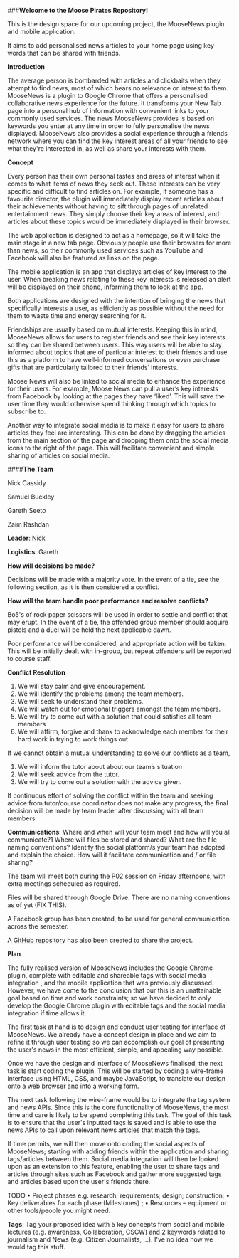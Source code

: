 
###**Welcome to the Moose Pirates Repository!**

This is the design space for our upcoming project, the MooseNews plugin and mobile application.

It aims to add personalised news articles to your home page using key words that can be shared with friends.

**Introduction**

The average person is bombarded with articles and clickbaits when they attempt to find news, most of which bears no relevance or interest to them. MooseNews is a plugin to Google Chrome that offers a personalised collaborative news experience for the future. It transforms your New Tab page into a personal hub of information with convenient links to your commonly used services. The news MooseNews provides is based on keywords you enter at any time in order to fully personalise the news displayed. MooseNews also provides a social experience through a friends network where you can find the key interest areas of all your friends to see what they're interested in, as well as share your interests with them.

**Concept**

Every person has their own personal tastes and areas of interest when it comes to what items of news they seek out. These interests can be very specific and difficult to find articles on. For example, if someone has a favourite director, the plugin will immediately display recent articles about their achievements without having to sift through pages of unrelated entertainment news. They simply choose their key areas of interest, and articles about these topics would be immediately displayed in their browser.

The web application is designed to act as a homepage, so it will take the main stage in a new tab page. Obviously people use their browsers for more than news, so their commonly used services such as YouTube and Facebook will also be featured as links on the page. 

The mobile application is an app that displays articles of key interest to the user. When breaking news relating to these key interests is released an alert will be displayed on their phone, informing them to look at the app. 

Both applications are designed with the intention of bringing the news that specifically interests a user, as efficiently as possible without the need for them to waste time and energy searching for it.

Friendships are usually based on mutual interests. Keeping this in mind, MooseNews allows for users to register friends and see their key interests so they can be shared between users. This way users will be able to stay informed about topics that are of particular interest to their friends and use this as a platform to have well-informed conversations or even purchase gifts that are particularly tailored to their friends’ interests.  

Moose News will also be linked to social media to enhance the experience for their users. For example, Moose News can pull a user’s key interests from Facebook by looking at the pages they have ‘liked’. This will save the user time they would otherwise spend thinking through which topics to subscribe to.

Another way to integrate social media is to make it easy for users to share articles they feel are interesting. This can be done by dragging the articles from the main section of the page and dropping them onto the social media icons to the right of the page. This will facilitate convenient and simple sharing of articles on social media.

####**The Team**

Nick Cassidy

Samuel Buckley

Gareth Seeto

Zaim Rashdan

**Leader**: Nick

**Logistics**: Gareth

**How will decisions be made?**

Decisions will be made with a majority vote. In the event of a tie, see the following section, as it is then considered a conflict.

**How will the team handle poor performance and resolve conflicts?**

Bo5's of rock paper scissors will be used in order to settle and conflict that may erupt. In the event of a tie, 
the offended group member should acquire pistols and a duel will be held the next applicable dawn.

Poor performance will be considered, and appropriate action will be taken. This will be initially dealt with in-group, but repeat offenders will be reported to course staff.

**Conflict Resolution**

 1. We will stay calm and give encouragement.
 2. We will identify the problems among the team members.
 3. We will seek to understand their problems.
 4. We will watch out for emotional triggers amongst the team members.
 5. We will try to come out with a solution that could satisfies all
    team members
 6. We will affirm, forgive and thank to acknowledge each member for
    their hard work in trying to work things out

If we cannot obtain a mutual understanding to solve our conflicts as a team, 

 1. We will inform the tutor about about our team’s situation
 2. We will seek advice from the tutor.
 3. We will try to come out a solution with the advice given.

If continuous effort of solving the conflict within the team and seeking advice from tutor/course coordinator does not make any progress, the final decision will be made by team leader after discussing with all team members.


**Communications**: Where and when will your team meet and how will you all communicate?1
Where will files be stored and shared? What are the file naming conventions?
Identify the social platform/s your team has adopted and explain the choice. How will it facilitate
communication and / or file sharing?

The team will meet both during the P02 session on Friday afternoons, with extra meetings scheduled as required.

Files will be shared through <i class = "icon-provider-gdrive"></i> Google Drive. There are no naming conventions as of yet (FIX THIS).


A Facebook group has been created, to be used for general communication across the semester.

A [GitHub repository](https://github.com/deco3500/moose-pirates) has also been created to share the project.

**Plan**

The fully realised version of MooseNews includes the Google Chrome plugin, complete with editable and shareable tags with social media integration , and the mobile application that was previously discussed. However, we have come to the conclusion that our this is an unattainable goal based on time and work constraints; so we have decided to only develop the Google Chrome plugin with editable tags and the social media integration if time allows it.

The first task at hand is to design and conduct user testing for interface of MooseNews. We already have a concept design in place and we aim to refine it through user testing so we can accomplish our goal of presenting the user's news in the most efficient, simple, and appealing way possible.

Once we have the design and interface of MooseNews finalised, the next task is start coding the plugin. This will be started by coding a wire-frame interface using HTML, CSS, and maybe JavaScript, to translate our design onto a web browser and into a working form.

The next task following the wire-frame would be to integrate the tag system and news APIs. Since this is the core functionality of MooseNews, the most time and care is likely to be spend completing this task. The goal of this task is to ensure that the user's inputted tags is saved and is able to use the news APIs to call upon relevant news articles that match the tags.

If time permits, we will then move onto coding the social aspects of MooseNews; starting with adding friends within the application and sharing tags/articles between them. Social media integration will then be looked upon as an extension to this feature, enabling the user to share tags and articles through sites such as Facebook and gather more suggested tags and articles based upon the user's friends there.

TODO
• Project phases e.g. research; requirements; design; construction;
• Key deliverables for each phase (Milestones) ;
• Resources – equipment or other tools/people you might need.

**Tags**: Tag your proposed idea with 5 key concepts from social and mobile lectures (e.g.
awareness, Collaboration, CSCW) and 2 keywords related to journalism and News (e.g. Citizen
Journalists, ...). I've no idea how we would tag this stuff.